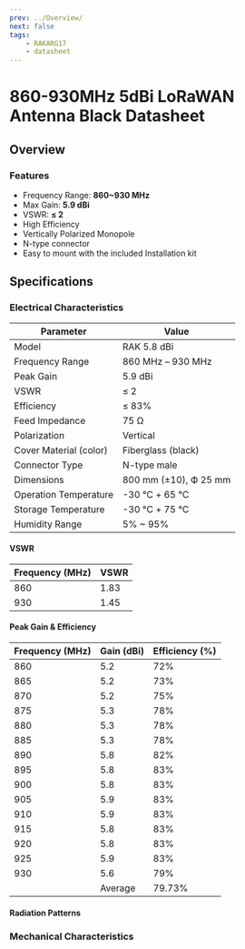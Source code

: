 ```yaml
---
prev: ../Overview/
next: false
tags: 
    - RAKARG17
    - datasheet
---
```


# 860-930MHz 5dBi LoRaWAN Antenna Black Datasheet

## Overview

<rk-img
  src="/assets/images/accessories/antenna-black/1.png"
  width="60%"
  caption="Antenna Black Overview"
/>


### Features

- Frequency Range: **860~930&nbsp;MHz**
- Max Gain: **5.9&nbsp;dBi**
- VSWR: **≤ 2**
- High Efficiency
- Vertically Polarized Monopole
- N-type connector
- Easy to mount with the included Installation kit


## Specifications

### Electrical Characteristics

| Parameter              | Value                           |
| ---------------------- | ------------------------------- |
| Model                  | RAK 5.8&nbsp;dBi                |
| Frequency Range        | 860&nbsp;MHz – 930&nbsp;MHz     |
| Peak Gain              | 5.9&nbsp;dBi                    |
| VSWR                   | ≤ 2                             |
| Efficiency             | ≤ 83%                           |
| Feed Impedance         | 75&nbsp;Ω                       |
| Polarization           | Vertical                        |
| Cover Material (color) | Fiberglass (black)              |
| Connector Type         | N-type male                     |
| Dimensions             | 800&nbsp;mm (±10), Ф 25&nbsp;mm |
| Operation Temperature  | -30&nbsp;℃ + 65&nbsp;℃          |
| Storage Temperature    | -30&nbsp;℃ + 75&nbsp;℃          |
| Humidity Range         | 5% ~ 95%                        |

#### VSWR

| Frequency (MHz) | VSWR |
| --------------- | ---- |
| 860             | 1.83 |
| 930             | 1.45 |

<rk-img
  src="/assets/images/accessories/antenna-black/2.jpg"
  width="80%"
  caption="VSWR Graph"
/>

####  Peak Gain & Efficiency

| Frequency (MHz) | Gain (dBi) | Efficiency (%) |
| --------------- | ---------- | -------------- |
| 860             | 5.2        | 72%            |
| 865             | 5.2        | 73%            |
| 870             | 5.2        | 75%            |
| 875             | 5.3        | 78%            |
| 880             | 5.3        | 78%            |
| 885             | 5.3        | 78%            |
| 890             | 5.8        | 82%            |
| 895             | 5.8        | 83%            |
| 900             | 5.8        | 83%            |
| 905             | 5.9        | 83%            |
| 910             | 5.9        | 83%            |
| 915             | 5.8        | 83%            |
| 920             | 5.8        | 83%            |
| 925             | 5.9        | 83%            |
| 930             | 5.6        | 79%            |
|                 | Average    | 79.73%         |

#### Radiation Patterns

<rk-img
  src="/assets/images/accessories/antenna-black/EH-860.png"
  width="80%"
  caption="Radiation Pattern at 860MHz"
/>

<rk-img
  src="/assets/images/accessories/antenna-black/EH-865.png"
  width="80%"
  caption="Radiation Pattern at 865MHz"
/>

<rk-img
  src="/assets/images/accessories/antenna-black/EH-870.png"
  width="80%"
  caption="Radiation Pattern at 870MHz"
/>

<rk-img
  src="/assets/images/accessories/antenna-black/EH-875.png"
  width="80%"
  caption="Radiation Pattern at 875MHz"
/>

<rk-img
  src="/assets/images/accessories/antenna-black/EH-880.png"
  width="80%"
  caption="Radiation Pattern at 880MHz"
/>

<rk-img
  src="/assets/images/accessories/antenna-black/EH-885.png"
  width="80%"
  caption="Radiation Pattern at 885MHz"
/>

<rk-img
  src="/assets/images/accessories/antenna-black/EH-890.png"
  width="80%"
  caption="Radiation Pattern at 890MHz"
/>

<rk-img
  src="/assets/images/accessories/antenna-black/EH-895.png"
  width="80%"
  caption="Radiation Pattern at 895MHz"
/>

<rk-img
  src="/assets/images/accessories/antenna-black/EH-900.png"
  width="80%"
  caption="Radiation Pattern at 900MHz"
/>

<rk-img
  src="/assets/images/accessories/antenna-black/EH-905.png"
  width="80%"
  caption="Radiation Pattern at 905MHz"
/>

<rk-img
  src="/assets/images/accessories/antenna-black/EH-910.png"
  width="80%"
  caption="Radiation Pattern at 910MHz"
/>

<rk-img
  src="/assets/images/accessories/antenna-black/EH-915.png"
  width="80%"
  caption="Radiation Pattern at 915MHz"
/>

<rk-img
  src="/assets/images/accessories/antenna-black/EH-920.png"
  width="75%"
  caption="Radiation Pattern at 920MHz"
/>

<rk-img
  src="/assets/images/accessories/antenna-black/EH-925.png"
  width="80%"
  caption="Radiation Pattern at 925MHz"
/>

<rk-img
  src="/assets/images/accessories/antenna-black/EH-930.png"
  width="80%"
  caption="Radiation Pattern at 930MHz"
/>

### Mechanical Characteristics

<rk-img
  src="/assets/images/accessories/antenna-black/3.png"
  width="80%"
  caption="Mechanical Dimensions"
/>